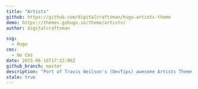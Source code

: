 ```yaml
---
title: "Artists"
github: https://github.com/digitalcraftsman/hugo-artists-theme
demo: https://themes.gohugo.io/theme/artists/
author: digitalcraftsman

ssg:
  - Hugo
cms:
  - No Cms
date: 2015-06-16T17:22:06Z
github_branch: master
description: "Port of Travis Neilson's (DevTips) awesome Artists Theme to Hugo"
stale: true
---
```

